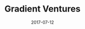 ---
layout: site
title: "Gradient Ventures"
date: 2017-07-12
categories: [google]
version: 1.5.9
major: 1
minor: 5
patch: 9
slug: gradient-ventures
link: https://gradient.google/
submitter: lpolepeddi
permalink: /sites/:slug
---